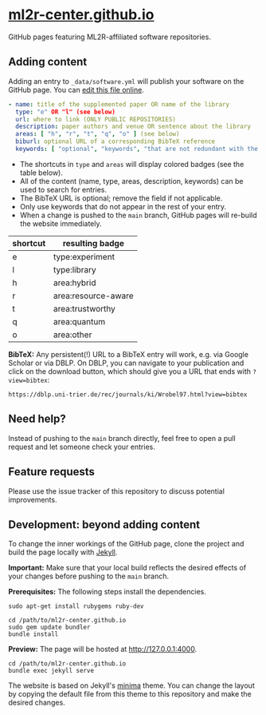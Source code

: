 # [ml2r-center.github.io](https://ml2r-center.github.io/)

GitHub pages featuring ML2R-affiliated software repositories.

## Adding content

Adding an entry to `_data/software.yml` will publish your software on the GitHub page. You can [edit this file online](https://github.com/ML2R-center/ML2R-center.github.io/edit/main/_data/software.yml).

```yaml
- name: title of the supplemented paper OR name of the library
  type: "e" OR "l" (see below)
  url: where to link (ONLY PUBLIC REPOSITORIES)
  description: paper authors and venue OR sentence about the library
  areas: [ "h", "r", "t", "q", "o" ] (see below)
  biburl: optional URL of a corresponding BibTeX reference
  keywords: [ "optional", "keywords", "that are not redundant with the description" ]
```

- The shortcuts in `type` and `areas` will display colored badges (see the table below).
- All of the content (name, type, areas, description, keywords) can be used to search for entries.
- The BibTeX URL is optional; remove the field if not applicable.
- Only use keywords that do not appear in the rest of your entry.
- When a change is pushed to the `main` branch, GitHub pages will re-build the website immediately.

shortcut | resulting badge
-------- | -------
e        | type:experiment
l        | type:library
h        | area:hybrid
r        | area:resource-aware
t        | area:trustworthy
q        | area:quantum
o        | area:other

**BibTeX:** Any persistent(!) URL to a BibTeX entry will work, e.g. via Google Scholar or via DBLP. On DBLP, you can navigate to your publication and click on the download button, which should give you a URL that ends with `?view=bibtex`:

```
https://dblp.uni-trier.de/rec/journals/ki/Wrobel97.html?view=bibtex
```


## Need help?

Instead of pushing to the `main` branch directly, feel free to open a pull request and let someone check your entries.


## Feature requests

Please use the issue tracker of this repository to discuss potential improvements.


## Development: beyond adding content

To change the inner workings of the GitHub page, clone the project and build the page locally with [Jekyll](https://jekyllrb.com/).

**Important:** Make sure that your local build reflects the desired effects of your changes before pushing to the `main` branch.

**Prerequisites:** The following steps install the dependencies.

```
sudo apt-get install rubygems ruby-dev

cd /path/to/ml2r-center.github.io
sudo gem update bundler
bundle install
```

**Preview:** The page will be hosted at http://127.0.0.1:4000.

```
cd /path/to/ml2r-center.github.io
bundle exec jekyll serve
```

The website is based on Jekyll's [minima](https://github.com/jekyll/minima) theme. You can change the layout by copying the default file from this theme to this repository and make the desired changes.
